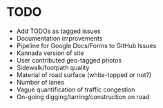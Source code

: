 # TODO

* Add TODOs as tagged issues
* Documentation improvements
* Pipeline for Google Docs/Forms to GitHub Issues
* Kannada version of site
* User contributed geo-tagged photos
* Sidewalk/footpath quality
* Material of road surface (white-topped or not?)
* Number of lanes
* Vague quantification of traffic congestion
* On-going digging/tarring/construction on road
